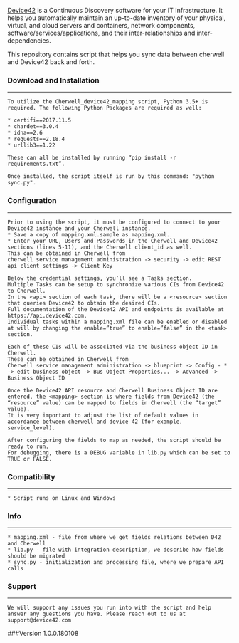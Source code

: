 [Device42](http://www.device42.com/) is a Continuous Discovery software for your IT Infrastructure. It helps you automatically maintain an up-to-date inventory of your physical, virtual, and cloud servers and containers, network components, software/services/applications, and their inter-relationships and inter-dependencies.


This repository contains script that helps you sync data between cherwell and Device42 back and forth.

### Download and Installation
-----------------------------
    To utilize the Cherwell_device42_mapping script, Python 3.5+ is required. The following Python Packages are required as well:

    * certifi==2017.11.5
    * chardet==3.0.4
    * idna==2.6
    * requests==2.18.4
    * urllib3==1.22

    These can all be installed by running “pip install -r requirements.txt”.

    Once installed, the script itself is run by this command: "python sync.py".

### Configuration
-----------------------------
    Prior to using the script, it must be configured to connect to your Device42 instance and your Cherwell instance. 
    * Save a copy of mapping.xml.sample as mapping.xml. 
    * Enter your URL, Users and Passwords in the Cherwell and Device42 sections (lines 5-11), and the Cherwell client_id as well. 
    This can be obtained in Cherwell from 
    cherwell service management administration -> security -> edit REST api client settings -> Client Key
    
    Below the credential settings, you’ll see a Tasks section. 
    Multiple Tasks can be setup to synchronize various CIs from Device42 to Cherwell. 
    In the <api> section of each task, there will be a <resource> section that queries Device42 to obtain the desired CIs. 
    Full documentation of the Device42 API and endpoints is available at https://api.device42.com. 
    Individual tasks within a mapping.xml file can be enabled or disabled at will by changing the enable=”true” to enable=”false” in the <task> section.

    Each of these CIs will be associated via the business object ID in Cherwell. 
    These can be obtained in Cherwell from 
    Cherwell service management administration -> blueprint -> Config - * -> edit business object -> Bus Object Properties... -> Advanced -> Business Object ID

    Once the Device42 API resource and Cherwell Business Object ID are entered, the <mapping> section is where fields from Device42 (the “resource” value) can be mapped to fields in Cherwell (the “target” value). 
    It is very important to adjust the list of default values in accordance between cherwell and device 42 (for example, service_level).

    After configuring the fields to map as needed, the script should be ready to run. 
    For debugging, there is a DEBUG variable in lib.py which can be set to TRUE or FALSE.

### Compatibility
-----------------------------
    * Script runs on Linux and Windows

### Info
-----------------------------
    * mapping.xml - file from where we get fields relations between D42 and Cherwell
    * lib.py - file with integration description, we describe how fields should be migrated
    * sync.py - initialization and processing file, where we prepare API calls

### Support
-----------------------------
    We will support any issues you run into with the script and help answer any questions you have. Please reach out to us at support@device42.com


###Version
1.0.0.180108